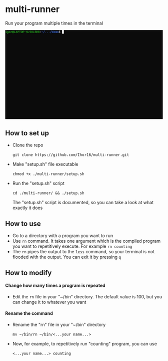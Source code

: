 # multi-runner

Run your program multiple times in the terminal

![demo.gif](./docs/demo.gif)

## How to set up

* Clone the repo
  
  ```
  git clone https://github.com/Ihor16/multi-runner.git
  ```

* Make "setup.sh" file executable
  
  ```
  chmod +x ./multi-runner/setup.sh
  ```

* Run the "setup.sh" script
  
  ```
  cd ./multi-runner/ && ./setup.sh
  ```
  
  The "setup.sh" script is documented, so you can take a look at what exactly it does

## How to use

* Go to a directory with a program you want to run
* Use `rn` command. It takes one argument which is the compiled program you want to repetitively execute. For example `rn counting`
* The `rn` pipes the output to the `less` command, so your terminal is not flooded with the output. You can exit it by pressing `q`

## How to modify

#### Change how many times a program is repeated

* Edit the `rn` file in your "~/bin" directory. The default value is 100, but you can change it to whatever you want

#### Rename the command

* Rename the "rn" file in your "~/bin" directory
  
  ```
  mv ~/bin/rn ~/bin/<...your name...>
  ```

* Now, for example, to repetitively run "counting" program, you can use 
  
  ```
  <...your name...> counting
  ```
